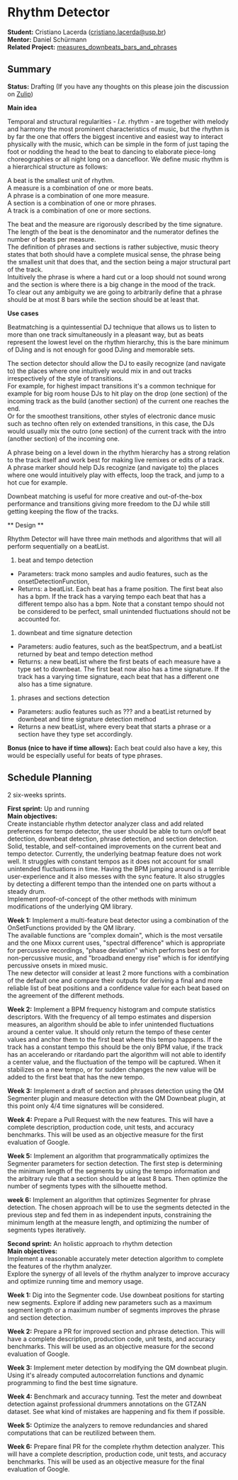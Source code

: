 # Rhythm Detector

**Student:** Cristiano Lacerda (cristiano.lacerda@usp.br)  
**Mentor:** Daniel Schürmann  
**Related Project:**
[measures\_downbeats\_bars\_and\_phrases](measures_downbeats_bars_and_phrases)  

## Summary

**Status:** Drafting (If you have any thoughts on this please join the
discussion on
[Zulip](https://mixxx.zulipchat.com/#narrow/stream/109171-development/topic/Rhythm.20Detector))

**Main idea**

Temporal and structural regularities - *I.e.* rhythm - are together with
melody and harmony the most prominent characteristics of music, but the
rhythm is by far the one that offers the biggest incentive and easiest
way to interact physically with the music, which can be simple in the
form of just taping the foot or nodding the head to the beat to dancing
to elaborate piece-long choreographies or all night long on a
dancefloor. We define music rhythm is a hierarchical structure as
follows:

A beat is the smallest unit of rhythm.  
A measure is a combination of one or more beats.  
A phrase is a combination of one more measure.  
A section is a combination of one or more phrases.  
A track is a combination of one or more sections.

The beat and the measure are rigorously described by the time
signature.  
The length of the beat is the denominator and the numerator defines the
number of beats per measure.  
The definition of phrases and sections is rather subjective, music
theory states that both should have a complete musical sense, the phrase
being the smallest unit that does that, and the section being a major
structural part of the track.  
Intuitively the phrase is where a hard cut or a loop should not sound
wrong and the section is where there is a big change in the mood of the
track.  
To clear out any ambiguity we are going to arbitrarily define that a
phrase should be at most 8 bars while the section should be at least
that.

**Use cases**

Beatmatching is a quintessential DJ technique that allows us to listen
to more than one track simultaneously in a pleasant way, but as beats
represent the lowest level on the rhythm hierarchy, this is the bare
minimum of DJing and is not enough for good DJing and memorable sets.

The section detector should allow the DJ to easily recognize (and
navigate to) the places where one intuitively would mix in and out
tracks irrespectively of the style of transitions.  
For example, for highest impact transitions it's a common technique for
example for big room house DJs to hit play on the drop (one section) of
the incoming track as the build (another section) of the current one
reaches the end.  
Or for the smoothest transitions, other styles of electronic dance music
such as techno often rely on extended transitions, in this case, the DJs
would usually mix the outro (one section) of the current track with the
intro (another section) of the incoming one.

A phrase being on a level down in the rhythm hierarchy has a strong
relation to the track itself and work best for making live remixes or
edits of a track.  
A phrase marker should help DJs recognize (and navigate to) the places
where one would intuitively play with effects, loop the track, and jump
to a hot cue for example.

Downbeat matching is useful for more creative and out-of-the-box
performance and transitions giving more freedom to the DJ while still
getting keeping the flow of the tracks.

\*\* Design \*\*

Rhythm Detector will have three main methods and algorithms that will
all perform sequentially on a beatList.

1.  beat and tempo detection

<!-- end list -->

  - Parameters: track mono samples and audio features, such as the
    onsetDetectionFunction,
  - Returns: a beatList. Each beat has a frame position. The first beat
    also has a bpm. If the track has a varying tempo each beat that has
    a different tempo also has a bpm. Note that a constant tempo should
    not be considered to be perfect, small unintended fluctuations
    should not be accounted for.

<!-- end list -->

1.  downbeat and time signature detection

<!-- end list -->

  - Parameters: audio features, such as the beatSpectrum, and a beatList
    returned by beat and tempo detection method
  - Returns: a new beatList where the first beats of each measure have a
    type set to downbeat. The first beat now also has a time signature.
    If the track has a varying time signature, each beat that has a
    different one also has a time signature.

<!-- end list -->

1.  phrases and sections detection

<!-- end list -->

  - Parameters: audio features such as ??? and a beatList returned by
    downbeat and time signature detection method
  - Returns a new beatList, where every beat that starts a phrase or a
    section have they type set accordingly.

**Bonus (nice to have if time allows):** Each beat could also have a
key, this would be especially useful for beats of type phrases.

## Schedule Planning

2 six-weeks sprints.

**First sprint:** Up and running  
**Main objectives:**  
Create instanciable rhythm detector analyzer class and add related
preferences for tempo detector, the user should be able to turn on/off
beat detection, downbeat detection, phrase detection, and section
detection.  
Solid, testable, and self-contained improvements on the current beat and
tempo detector. Currently, the underlying beatmap feature does not work
well. It struggles with constant tempos as it does not account for small
unintended fluctuations in time. Having the BPM jumping around is a
terrible user-experience and it also messes with the sync feature. It
also struggles by detecting a different tempo than the intended one on
parts without a steady drum.  
Implement proof-of-concept of the other methods with minimum
modifications of the underlying QM library.

**Week 1:** Implement a multi-feature beat detector using a combination
of the OnSetFunctions provided by the QM library.  
The available functions are "complex domain", which is the most
versatile and the one Mixxx current uses, "spectral difference" which is
appropriate for percussive recordings, "phase deviation" which performs
best on for non-percussive music, and "broadband energy rise" which is
for identifying percussive onsets in mixed music.  
The new detector will consider at least 2 more functions with a
combination of the default one and compare their outputs for deriving a
final and more reliable list of beat positions and a confidence value
for each beat based on the agreement of the different methods.

**Week 2:** Implement a BPM frequency histogram and compute statistics
descriptors. With the frequency of all tempo estimates and dispersion
measures, an algorithm should be able to infer unintended fluctuations
around a center value. It should only return the tempo of these center
values and anchor them to the first beat where this tempo happens. If
the track has a constant tempo this should be the only BPM value, if the
track has an accelerando or ritardando part the algorithm will not able
to identify a center value, and the fluctuation of the tempo will be
captured. When it stabilizes on a new tempo, or for sudden changes the
new value will be added to the first beat that has the new tempo.

**Week 3:** Implement a draft of section and phrases detection using the
QM Segmenter plugin and measure detection with the QM Downbeat plugin,
at this point only 4/4 time signatures will be considered.

**Week 4:** Prepare a Pull Request with the new features. This will have
a complete description, production code, unit tests, and accuracy
benchmarks. This will be used as an objective measure for the first
evaluation of Google.

**Week 5:** Implement an algorithm that programmatically optimizes the
Segmenter parameters for section detection. The first step is
determining the minimum length of the segments by using the tempo
information and the arbitrary rule that a section should be at least 8
bars. Then optimize the number of segments types with the silhouette
method.

**week 6:** Implement an algorithm that optimizes Segmenter for phrase
detection. The chosen approach will be to use the segments detected in
the previous step and fed them in as independent inputs, constraining
the minimum length at the measure length, and optimizing the number of
segments types iteratively.

**Second sprint:** An holistic approach to rhythm detection  
**Main objectives:**  
Implement a reasonable accurately meter detection algorithm to complete
the features of the rhythm analyzer.  
Explore the synergy of all levels of the rhythm analyzer to improve
accuracy and optimize running time and memory usage.

**Week 1:** Dig into the Segmenter code. Use downbeat positions for
starting new segments. Explore if adding new parameters such as a
maximum segment length or a maximum number of segments improves the
phrase and section detection.

**Week 2:** Prepare a PR for improved section and phrase detection. This
will have a complete description, production code, unit tests, and
accuracy benchmarks. This will be used as an objective measure for the
second evaluation of Google.

**Week 3:** Implement meter detection by modifying the QM downbeat
plugin. Using it's already computed autocorrelation functions and
dynamic programming to find the best time signature.

**Week 4:** Benchmark and accuracy tunning. Test the meter and downbeat
detection against professional drummers annotations on the GTZAN
dataset. See what kind of mistakes are happening and fix them if
possible.

**Week 5:** Optimize the analyzers to remove redundancies and shared
computations that can be reutilized between them.

**Week 6:** Prepare final PR for the complete rhythm detection analyzer.
This will have a complete description, production code, unit tests, and
accuracy benchmarks. This will be used as an objective measure for the
final evaluation of Google.
